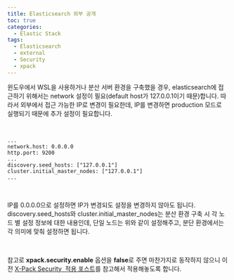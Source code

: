 ```yaml
---
title: Elasticsearch 외부 공개
toc: true
categories:
  - Elastic Stack
tags:
  - Elasticsearch
  - external
  - Security
  - xpack
---
```


윈도우에서 WSL을 사용하거나 분산 서버 환경을 구축했을 경우, elasticsearch에 접근하기 위해서는 network 설정이 필요(default host가 127.0.0.1이기 때문)합니다. 따라서 외부에서 접근 가능한 IP로 변경이 필요한데, IP를 변경하면 production 모드로 실행되기 때문에 추가 설정이 필요합니다.


 



```
...
network.host: 0.0.0.0
http.port: 9200
...
discovery.seed_hosts: ["127.0.0.1"]
cluster.initial_master_nodes: ["127.0.0.1"]
...
```

 


IP를 0.0.0.0으로 설정하면 IP가 변경되도 설정을 변경하지 않아도 됩니다. discovery.seed\_hosts와 cluster.initial\_master\_nodes는 분산 환경 구축 시 각 노드 별 설정 정보에 대한 내용인데, 단일 노드는 위와 같이 설정해주고, 분단 환경에서는 각 의미에 맞춰 설정하면 됩니다.


 


참고로 **xpack.security.enable** 옵션을 **false**로 주면 마찬가지로 동작하지 않으니 이전 [X-Pack Security  적용 포스트](https://hyostech.tistory.com/12)를 참고해서 적용해놓도록 합니다.

